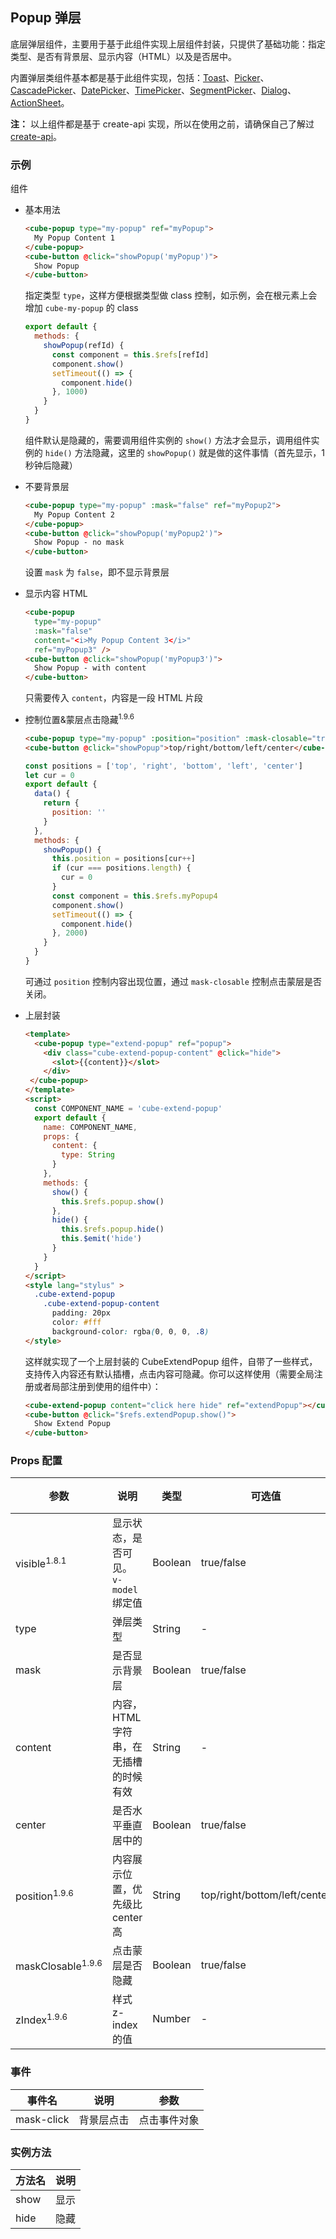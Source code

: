 ## Popup 弹层

底层弹层组件，主要用于基于此组件实现上层组件封装，只提供了基础功能：指定类型、是否有背景层、显示内容（HTML）以及是否居中。

内置弹层类组件基本都是基于此组件实现，包括：[Toast](#/zh-CN/docs/toast)、[Picker](#/zh-CN/docs/picker)、[CascadePicker](#/zh-CN/docs/cascade-picker)、[DatePicker](#/zh-CN/docs/date-picker)、[TimePicker](#/zh-CN/docs/time-picker)、[SegmentPicker](#/zh-CN/docs/segment-picker)、[Dialog](#/zh-CN/docs/dialog)、[ActionSheet](#/zh-CN/docs/action-sheet)。

__注：__ 以上组件都是基于 create-api 实现，所以在使用之前，请确保自己了解过 [create-api](#/zh-CN/docs/create-api)。

### 示例

组件

- 基本用法
  ```html
  <cube-popup type="my-popup" ref="myPopup">
    My Popup Content 1
  </cube-popup>
  <cube-button @click="showPopup('myPopup')">
    Show Popup
  </cube-button>
  ```
  指定类型 `type`，这样方便根据类型做 class 控制，如示例，会在根元素上会增加 `cube-my-popup` 的 class
  ```js
  export default {
    methods: {
      showPopup(refId) {
        const component = this.$refs[refId]
        component.show()
        setTimeout(() => {
          component.hide()
        }, 1000)
      }
    }
  }
  ```
  组件默认是隐藏的，需要调用组件实例的 `show()` 方法才会显示，调用组件实例的 `hide()` 方法隐藏，这里的 `showPopup()` 就是做的这件事情（首先显示，1 秒钟后隐藏）
- 不要背景层
  ```html
  <cube-popup type="my-popup" :mask="false" ref="myPopup2">
    My Popup Content 2
  </cube-popup>
  <cube-button @click="showPopup('myPopup2')">
    Show Popup - no mask
  </cube-button>
  ```
  设置 `mask` 为 `false`，即不显示背景层
- 显示内容 HTML
  ```html
  <cube-popup
    type="my-popup"
    :mask="false"
    content="<i>My Popup Content 3</i>"
    ref="myPopup3" />
  <cube-button @click="showPopup('myPopup3')">
    Show Popup - with content
  </cube-button>
  ```
  只需要传入 `content`，内容是一段 HTML 片段
- 控制位置&蒙层点击隐藏<sup>1.9.6</sup>
  ```html
  <cube-popup type="my-popup" :position="position" :mask-closable="true" ref="myPopup4">My Popup Content 4</cube-popup>
  <cube-button @click="showPopup">top/right/bottom/left/center</cube-button>
  ```
  ```js
  const positions = ['top', 'right', 'bottom', 'left', 'center']
  let cur = 0
  export default {
    data() {
      return {
        position: ''
      }
    },
    methods: {
      showPopup() {
        this.position = positions[cur++]
        if (cur === positions.length) {
          cur = 0
        }
        const component = this.$refs.myPopup4
        component.show()
        setTimeout(() => {
          component.hide()
        }, 2000)
      }
    }
  }
  ```
  可通过 `position` 控制内容出现位置，通过 `mask-closable` 控制点击蒙层是否关闭。

- 上层封装
  ```html
  <template>
    <cube-popup type="extend-popup" ref="popup">
      <div class="cube-extend-popup-content" @click="hide">
        <slot>{{content}}</slot>
      </div>
   </cube-popup>
  </template>
  <script>
    const COMPONENT_NAME = 'cube-extend-popup'
    export default {
      name: COMPONENT_NAME,
      props: {
        content: {
          type: String
        }
      },
      methods: {
        show() {
          this.$refs.popup.show()
        },
        hide() {
          this.$refs.popup.hide()
          this.$emit('hide')
        }
      }
    }
  </script>
  <style lang="stylus" >
    .cube-extend-popup
      .cube-extend-popup-content
        padding: 20px
        color: #fff
        background-color: rgba(0, 0, 0, .8)
  </style>
  ```
  这样就实现了一个上层封装的 CubeExtendPopup 组件，自带了一些样式，支持传入内容还有默认插槽，点击内容可隐藏。你可以这样使用（需要全局注册或者局部注册到使用的组件中）：
  ```html
  <cube-extend-popup content="click here hide" ref="extendPopup"></cube-extend-popup>
  <cube-button @click="$refs.extendPopup.show()">
    Show Extend Popup
  </cube-button>
  ```

### Props 配置

| 参数 | 说明 | 类型 | 可选值 | 默认值 |
| - | - | - | - | - |
| visible<sup>1.8.1</sup> | 显示状态，是否可见。`v-model`绑定值 | Boolean | true/false | false |
| type | 弹层类型 | String | - | '' |
| mask | 是否显示背景层 | Boolean | true/false | true |
| content | 内容，HTML 字符串，在无插槽的时候有效 | String | - | '' |
| center | 是否水平垂直居中的 | Boolean | true/false | true |
| position<sup>1.9.6</sup> | 内容展示位置，优先级比 center 高 | String | top/right/bottom/left/center | '' |
| maskClosable<sup>1.9.6</sup> | 点击蒙层是否隐藏 | Boolean | true/false | false |
| zIndex<sup>1.9.6</sup> | 样式 z-index 的值 | Number | - | 100 |

### 事件

| 事件名 | 说明 | 参数 |
| - | - | - |
| mask-click | 背景层点击 | 点击事件对象 |

### 实例方法

| 方法名 | 说明 |
| - | - |
| show | 显示 |
| hide | 隐藏 |
